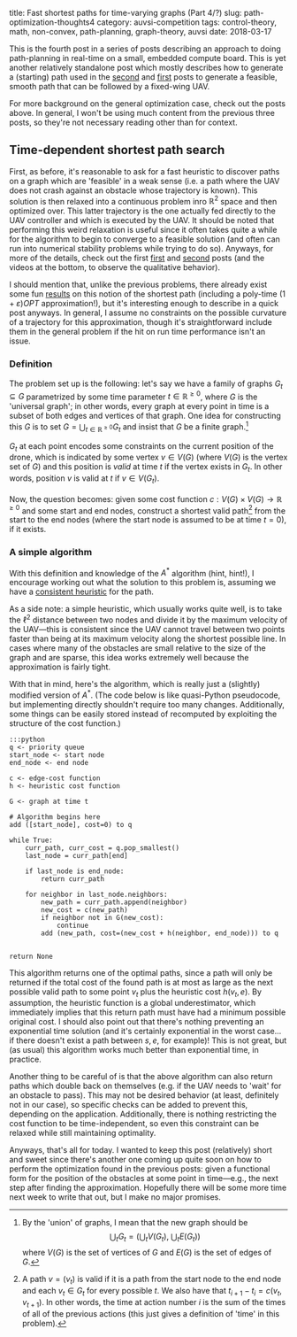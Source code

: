 title: Fast shortest paths for time-varying graphs (Part 4/?)
slug: path-optimization-thoughts4
category: auvsi-competition
tags: control-theory, math, non-convex, path-planning, graph-theory, auvsi
date: 2018-03-17

This is the fourth post in a series of posts describing an approach to doing path-planning in real-time on a small, embedded compute board. This is yet another relatively standalone post which mostly describes how to generate a (starting) path used in the [second](/path-optimization-thoughts2.html) and [first](/path-optimization-thoughts.html) posts to generate a feasible, smooth path that can be followed by a fixed-wing UAV.

For more background on the general optimization case, check out the posts above. In general, I won't be using much content from the previous three posts, so they're not necessary reading other than for context.

## Time-dependent shortest path search

First, as before, it's reasonable to ask for a fast heuristic to discover paths on a graph which are 'feasible' in a weak sense (i.e. a path where the UAV does not crash against an obstacle whose trajectory is known). This solution is then relaxed into a continuous problem inro $\mathbb{R}^2$ space and then optimized over. This latter trajectory is the one actually fed directly to the UAV controller and which is executed by the UAV. It should be noted that performing this weird relaxation is useful since it often takes quite a while for the algorithm to begin to converge to a feasible solution (and often can run into numerical stability problems while trying to do so). Anyways, for more of the details, check out the first [first](/path-optimization-thoughts.html) and [second](/path-optimization-thoughts2.html) posts (and the videos at the bottom, to observe the qualitative behavior).


I should mention that, unlike the previous problems, there already exist some fun [results](https://www.cs.ucsb.edu/~suri/psdir/soda11.pdf) on this notion of the shortest path (including a poly-time $(1+\varepsilon)OPT$ approximation!), but it's interesting enough to describe in a quick post anyways. In general, I assume no constraints on the possible curvature of a trajectory for this approximation, though it's straightforward include them in the general problem if the hit on run time performance isn't an issue.

### Definition

The problem set up is the following: let's say we have a family of graphs $G_t\subseteq G$ parametrized by some time parameter $t\in \mathbb{R}^{\ge 0}$, where $G$ is the 'universal graph'; in other words, every graph at every point in time is a subset of both edges and vertices of that graph. One idea for constructing this $G$ is to set $G = \bigcup_{t\in \mathbb{R}^{\ge 0}} G_t$ and insist that $G$ be a finite graph.[^union-graphs]

$G_t$ at each point encodes some constraints on the current position of the drone, which is indicated by some vertex $v\in V(G)$ (where $V(G)$ is the vertex set of $G$) and this position is *valid* at time $t$ if the vertex exists in $G_t$. In other words, position $v$ is valid at $t$ if $v\in V(G_t)$.

Now, the question becomes: given some cost function $c: V(G)\times V(G) \to \mathbb{R}^{\ge 0}$ and some start and end nodes, construct a shortest valid path[^valid-path] from the start to the end nodes (where the start node is assumed to be at time $t=0$), if it exists.

### A simple algorithm
With this definition and knowledge of the $A^*$ algorithm (hint, hint!), I encourage working out what the solution to this problem is, assuming we have a [consistent heuristic](https://en.wikipedia.org/wiki/Consistent_heuristic) for the path.

As a side note: a simple heuristic, which usually works quite well, is to take the $\ell^2$ distance between two nodes and divide it by the maximum velocity of the UAV—this is consistent since the UAV cannot travel between two points faster than being at its maximum velocity along the shortest possible line. In cases where many of the obstacles are small relative to the size of the graph and are sparse, this idea works extremely well because the approximation is fairly tight.

With that in mind, here's the algorithm, which is really just a (slightly) modified version of $A^*$. (The code below is like quasi-Python pseudocode, but implementing directly shouldn't require too many changes. Additionally, some things can be easily stored instead of recomputed by exploiting the structure of the cost function.)

```
:::python
q <- priority queue
start_node <- start node
end_node <- end node

c <- edge-cost function
h <- heuristic cost function

G <- graph at time t

# Algorithm begins here
add ([start_node], cost=0) to q

while True:
    curr_path, curr_cost = q.pop_smallest()
    last_node = curr_path[end]

    if last_node is end_node:
        return curr_path
    
    for neighbor in last_node.neighbors:
        new_path = curr_path.append(neighbor)
        new_cost = c(new_path)
        if neighbor not in G(new_cost):
            continue
        add (new_path, cost=(new_cost + h(neighbor, end_node))) to q
    

return None
```


This algorithm returns one of the optimal paths, since a path will only be returned if the total cost of the found path is at most as large as the next possible valid path to some point $v_t$ plus the heuristic cost $h(v_t, e)$. By assumption, the heuristic function is a global underestimator, which immediately implies that this return path must have had a minimum possible original cost. I should also point out that there's nothing preventing an exponential time solution (and it's certainly exponential in the worst case... if there doesn't exist a path between $s, e$, for example)! This is not great, but (as usual) this algorithm works much better than exponential time, in practice.

Another thing to be careful of is that the above algorithm can also return paths which double back on themselves (e.g. if the UAV needs to 'wait' for an obstacle to pass). This may not be desired behavior (at least, definitely not in our case), so specific checks can be added to prevent this, depending on the application. Additionally, there is nothing restricting the cost function to be time-independent, so even this constraint can be relaxed while still maintaining optimality.

Anyways, that's all for today. I wanted to keep this post (relatively) short and sweet since there's another one coming up quite soon on how to perform the optimization found in the previous posts: given a functional form for the position of the obstacles at some point in time—e.g., the next step after finding the approximation. Hopefully there will be some more time next week to write that out, but I make no major promises.

[^union-graphs]: By the 'union' of graphs, I mean that the new graph should be
$$
\bigcup_{t} G_t = \left(\bigcup_{t} V(G_t), ~ \bigcup_t E(G_t)\right)
$$
where $V(G)$ is the set of vertices of $G$ and $E(G)$ is the set of edges of $G$.

[^valid-path]: A path $v = (v_t)$ is valid if it is a path from the start node to the end node and each $v_t \in G_t$ for every possible $t$. We also have that $t_{i+1} - t_i = c(v_{t}, v_{t+1})$. In other words, the time at action number $i$ is the sum of the times of all of the previous actions (this just gives a definition of 'time' in this problem).
